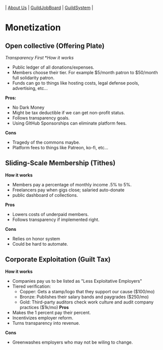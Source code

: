 | [About Us](About.html) | [GuildJobBoard](GuildJobBoard.html) | [GuildSystem](GuildSystem.html) |

# Monetization

## Open collective (Offering Plate)
*Transparency First*
**How it works*
- Public ledger of all donations/expenses.
- Members choose their tier. For example $5/month patron to $50/month full solidarity patron.
- Funds can go to things like hosting costs, legal defense pools, advertising, etc...

**Pros:**
- No Dark Money
- Might be tax deductible if we can get non-profit status.
- Follows transparency goals.
- Using GItHub Sponsorships can eliminate platform fees.

**Cons**
- Tragedy of the commons maybe.
- Platform fees to things like Patreon, ko-fi, etc...

## Sliding-Scale Membership (Tithes)
**How it works**
- Members pay a percentage of monthly income .5% to 5%.
- Freelancers pay when gigs close; salaried auto-donate
- public dashboard of collections.

**Pros**
- Lowers costs of underpaid members.
- Follows transparency if implemented right.

**Cons**
- Relies on honor system
- Could be hard to automate.

## Corporate Exploitation (Guilt Tax)
**How it works**
- Companies pay us to be listed as "Less Exploitative Employers"
- Tiered verification:
	- Copper: Gets a stamp/logo that they support our cause ($100/mo)
	- Bronze: Publishes their salary bands and paygrades ($250/mo)
	- Gold: Third-party auditors check work culture and audit company practices ($1k/mo)
**Pros**
- Makes the 1 percent pay their percent.
- Incentivizes employer reform.
- Turns transparency into revenue.

**Cons**
- Greenwashes employers who may not be wiling to change. 